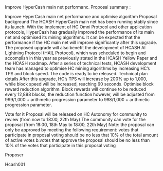 Improve HyperCash main net performanc.
Proposal summary :

Improve HyperCash main net performance and optimise algorithm 
Proposal background 
The HCASH HyperCash main net has been running stably since its launch. With the implement of HC Omni Protocol and other application protocols, HyperCash has gradually improved the performance of its main net and optimised its mining algorithms. It can be expected that the performance if the HC main net will improve significantly after this upgrade.
The proposed upgrade will also benefit the development of HCASH AI Lightning Protocol (HAIL Protocol), which was scheduled to begin and accomplish in this year as previously stated in the HCASH Yellow Paper and the HCASH roadmap. 
After a series of technical tests, HCASH development team has managed to optimise HC mining algorithms by increasing HC’s TPS and block speed. The code is ready to be released.
Technical plan details
After this upgrade, HC’s TPS will increase by 200% up to 1,000, while block speed will be increased, reaching 60 seconds. 
Optimise block reward reduction algorithm. Block rewards will continue to be reduced every 12,888 blocks, the reduction function however, will be adjusted from 999/1,000 + arithmetic progression parameter to 998/1,000 + arithmetic progression parameter.

Vote for it
Proposal will be released on HC Autonomy for community to review (from now to 18:00, 22th May)
The community can vote for the proposal (from 18:00, 18th May to 18:00, 22th May)
Note: the proposal can only be approved by meeting the following requirement:
votes that participate in proposal voting should be no less that 10% of the total amount of active votes
b.votes that approve the proposal should be no less than 10% of the votes that participate in this proposal voting

Proposer 

Hcash001
